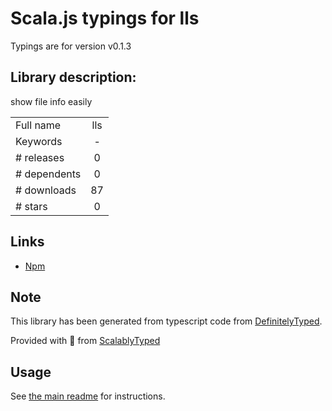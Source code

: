 
# Scala.js typings for lls

Typings are for version v0.1.3

## Library description:
show file info easily

|                    |                 |
| ------------------ | :-------------: |
| Full name          | lls |
| Keywords           | - |
| # releases         | 0 |
| # dependents       | 0 |
| # downloads        | 87 |
| # stars            | 0 |

## Links
- [Npm](https://www.npmjs.com/package/lls)
    


## Note
This library has been generated from typescript code from [DefinitelyTyped](https://definitelytyped.org).

Provided with :purple_heart: from [ScalablyTyped](https://github.com/oyvindberg/ScalablyTyped)

## Usage
See [the main readme](../../readme.md) for instructions.


